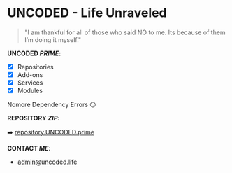 # UNCODED - Life Unraveled
> "I am thankful for all of those who said NO to me. Its because of them I’m doing it myself."

**UNCODED _PRIME_:**

- [x] Repositories
- [x] Add-ons
- [x] Services
- [x] Modules

Nomore Dependency Errors :smirk:

**REPOSITORY _ZIP_:**

:arrow_right: [repository.UNCODED.prime](http://start.uncoded.life)

 **CONTACT _ME_:**

* admin@uncoded.life


